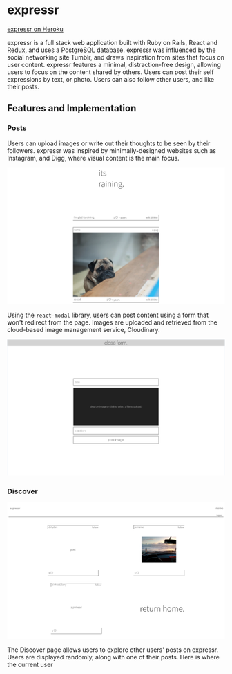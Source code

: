 # expressr

[expressr on Heroku](https://expressr.herokuapp.com/)

expressr is a full stack web application built with Ruby on Rails, React and Redux, and uses a PostgreSQL database. expressr was influenced by the social networking site Tumblr, and draws inspiration from sites that focus on user content. expressr features a minimal, distraction-free design, allowing users to focus on the content shared by others. Users can post their self expressions by text, or photo. Users can also follow other users, and like their posts.

## Features and Implementation

### Posts
Users can upload images or write out their thoughts to be seen by their followers. expressr was inspired by minimally-designed websites such as Instagram, and Digg, where visual content is the main focus.

![](https://raw.githubusercontent.com/pedropreciado/expressr/master/docs/screenshots/pug.png)

Using the `react-modal` library, users can post content using a form that won't redirect from the page. Images are uploaded and retrieved from the cloud-based image management service, Cloudinary.

![](https://raw.githubusercontent.com/pedropreciado/expressr/master/docs/screenshots/form.png)

### Discover

![](https://raw.githubusercontent.com/pedropreciado/expressr/master/docs/screenshots/discover.png)

The Discover page allows users to explore other users' posts on expressr. Users are displayed randomly, along with one of their posts. Here is where the current user
